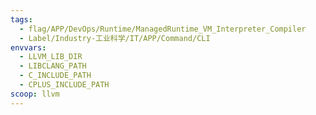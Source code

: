 ```yaml
---
tags:
  - flag/APP/DevOps/Runtime/ManagedRuntime_VM_Interpreter_Compiler
  - Label/Industry-工业科学/IT/APP/Command/CLI
envvars:
  - LLVM_LIB_DIR
  - LIBCLANG_PATH
  - C_INCLUDE_PATH
  - CPLUS_INCLUDE_PATH
scoop: llvm
---
```

